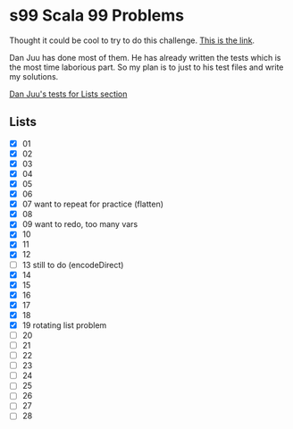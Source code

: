 # s99 Scala 99 Problems

Thought it could be cool to try to do this challenge. 
[This is the link](http://aperiodic.net/phil/scala/s-99/). 

Dan Juu has done most of them. He has already written the tests which is the most time laborious part. So my plan is to just to his test files and write my solutions.

[Dan Juu's tests for Lists section](https://github.com/danluu/ninety-nine-scala-problems/blob/master/src/test/scala/ListsSuite.scala)


## Lists
- [X] 01
- [X] 02
- [X] 03
- [X] 04
- [X] 05
- [X] 06
- [X] 07 want to repeat for practice (flatten)
- [X] 08
- [X] 09 want to redo, too many vars
- [X] 10
- [X] 11
- [X] 12
- [ ] 13 still to do (encodeDirect)
- [X] 14
- [X] 15
- [X] 16
- [X] 17
- [X] 18
- [X] 19 rotating list problem
- [ ] 20
- [ ] 21
- [ ] 22
- [ ] 23
- [ ] 24
- [ ] 25
- [ ] 26
- [ ] 27
- [ ] 28
